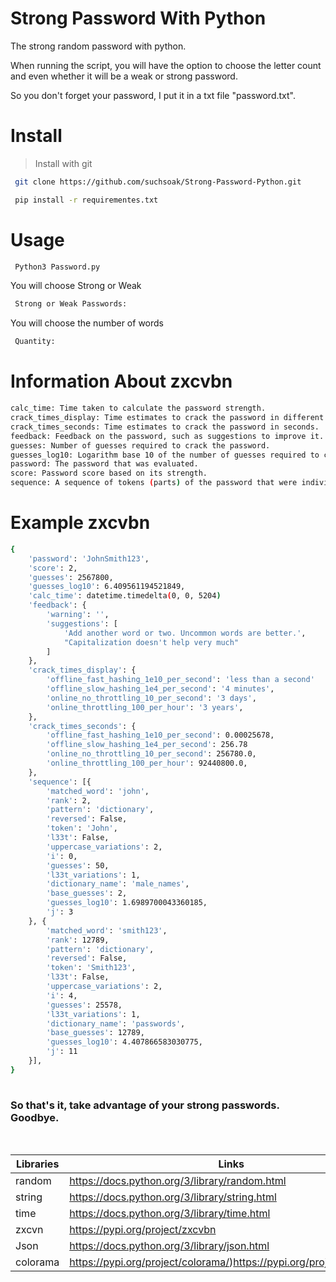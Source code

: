 # Strong Password With Python

The strong random password with python.

When running the script, you will have the option to choose the letter count and even whether it will be a weak or strong password.
 
So you don't forget your password, I put it in a txt file "password.txt".

# Install

> Install with git

```sh
 git clone https://github.com/suchsoak/Strong-Password-Python.git

```
```sh
 pip install -r requirementes.txt  
```

# Usage

```sh
 Python3 Password.py
```

You will choose Strong or Weak

```sh
 Strong or Weak Passwords:
```

You will choose the number of words

```sh
 Quantity:
```

# Information About zxcvbn 

```sh
calc_time: Time taken to calculate the password strength.
crack_times_display: Time estimates to crack the password in different scenarios.
crack_times_seconds: Time estimates to crack the password in seconds.
feedback: Feedback on the password, such as suggestions to improve it.
guesses: Number of guesses required to crack the password.
guesses_log10: Logarithm base 10 of the number of guesses required to crack the password.
password: The password that was evaluated.
score: Password score based on its strength.
sequence: A sequence of tokens (parts) of the password that were individually analyzed.
```

# Example zxcvbn

```sh
{
    'password': 'JohnSmith123',
    'score': 2,
    'guesses': 2567800,
    'guesses_log10': 6.409561194521849,
    'calc_time': datetime.timedelta(0, 0, 5204)
    'feedback': {
        'warning': '',
        'suggestions': [
            'Add another word or two. Uncommon words are better.',
            "Capitalization doesn't help very much"
        ]
    },
    'crack_times_display': {
        'offline_fast_hashing_1e10_per_second': 'less than a second'
        'offline_slow_hashing_1e4_per_second': '4 minutes',
        'online_no_throttling_10_per_second': '3 days',
        'online_throttling_100_per_hour': '3 years',
    },
    'crack_times_seconds': {
        'offline_fast_hashing_1e10_per_second': 0.00025678,
        'offline_slow_hashing_1e4_per_second': 256.78
        'online_no_throttling_10_per_second': 256780.0,
        'online_throttling_100_per_hour': 92440800.0,
    },
    'sequence': [{
        'matched_word': 'john',
        'rank': 2,
        'pattern': 'dictionary',
        'reversed': False,
        'token': 'John',
        'l33t': False,
        'uppercase_variations': 2,
        'i': 0,
        'guesses': 50,
        'l33t_variations': 1,
        'dictionary_name': 'male_names',
        'base_guesses': 2,
        'guesses_log10': 1.6989700043360185,
        'j': 3
    }, {
        'matched_word': 'smith123',
        'rank': 12789,
        'pattern': 'dictionary',
        'reversed': False,
        'token': 'Smith123',
        'l33t': False,
        'uppercase_variations': 2,
        'i': 4,
        'guesses': 25578,
        'l33t_variations': 1,
        'dictionary_name': 'passwords',
        'base_guesses': 12789,
        'guesses_log10': 4.407866583030775,
        'j': 11
    }],
}
 
```

### So that's it, take advantage of your strong passwords. Goodbye.

<br>

| Libraries |  Links |
| ------ | ------ |
| random | https://docs.python.org/3/library/random.html 
| string| https://docs.python.org/3/library/string.html 
| time | https://docs.python.org/3/library/time.html
| zxcvn | https://pypi.org/project/zxcvbn
| Json | https://docs.python.org/3/library/json.html
| colorama | https://pypi.org/project/colorama/)https://pypi.org/project/colorama/
